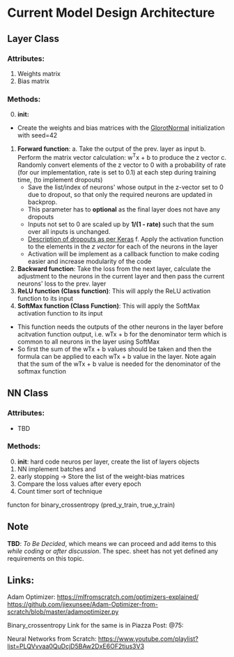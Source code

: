 # Current Model Design Architecture

## Layer Class
### Attributes:
1. Weights matrix
2. Bias matrix
### Methods:
0. **init:** 
  - Create the weights and bias matrices with the [GlorotNormal](http://proceedings.mlr.press/v9/glorot10a/glorot10a.pdf) initialization with seed=42
1. **Forward function**:
  a. Take the output of the prev. layer as input
  b. Perform the matrix vector calculation: w<sup>T</sup>x + b to produce the z vector
  c. Randomly convert elements of the z vector to 0 with a probability of rate (for our implementation, rate is set to 0.1) at each step during training time, (to implement dropouts)
    - Save the list/index of neurons' whose output in the z-vector set to 0 due to dropout, so that only the required neurons are updated in backprop.
    - This parameter has to **optional** as the final layer does not have any dropouts
    - Inputs not set to 0 are scaled up by **1/(1 - rate)** such that the sum over all inputs is unchanged.
    * [Description of dropouts as per Keras](https://keras.io/api/layers/regularization_layers/dropout/)
  f. Apply the activation function to the elements in the *z vector* for each of the neurons in the layer
    - Activation will be implement as a callback function to make coding easier and increase modularity of the code
2. **Backward function**: Take the loss from the next layer, calculate the adjustment to the neurons in the current layer and then pass the current neurons' loss to the prev. layer
3. **ReLU function (Class function)**: This will apply the ReLU activation function to its input
4. **SoftMax function (Class Function)**: This will apply the SoftMax activation function to its input
  - This function needs the outputs of the other neurons in the layer before acitvation function output, i.e. wTx + b for the denominator term which is common to all neurons in the layer using SoftMax
  - So first the sum of the wTx + b values should be taken and then the formula can be applied to each wTx + b value in the layer. Note again that the sum of the wTx + b value is needed for the denominator of the softmax function

## NN Class
### Attributes:
  - TBD
### Methods:
  0. **init**: hard code neuros per layer, create the list of layers objects
  1. NN implement batches and 
  2. early stopping -> Store the list of the weight-bias matrices
  3. Compare the loss values after every epoch
  4. Count timer sort of technique

functon for binary_crossentropy (pred_y_train, true_y_train)

## Note
**TBD**: *To Be Decided*, which means we can proceed and add items to this *while coding* or *after discussion*. The spec. sheet has not yet defined any requirements on this topic.

## Links:
Adam Optimizer:
https://mlfromscratch.com/optimizers-explained/
https://github.com/jiexunsee/Adam-Optimizer-from-scratch/blob/master/adamoptimizer.py


Binary_crossentropy
Link for the same is in Piazza Post: @75:

Neural Networks from Scratch: https://www.youtube.com/playlist?list=PLQVvvaa0QuDcjD5BAw2DxE6OF2tius3V3
